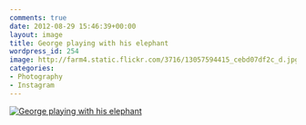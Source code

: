 ```yaml
---
comments: true
date: 2012-08-29 15:46:39+00:00
layout: image
title: George playing with his elephant
wordpress_id: 254
image: http://farm4.static.flickr.com/3716/13057594415_cebd07df2c_d.jpg
categories:
- Photography
- Instagram
---
```


[![ George playing with his elephant][thm]][img]

[thm]: //farm4.static.flickr.com/3716/13057594415_cebd07df2c_d.jpg
[img]: //www.flickr.com/photos/richard-perry/13057594415/
